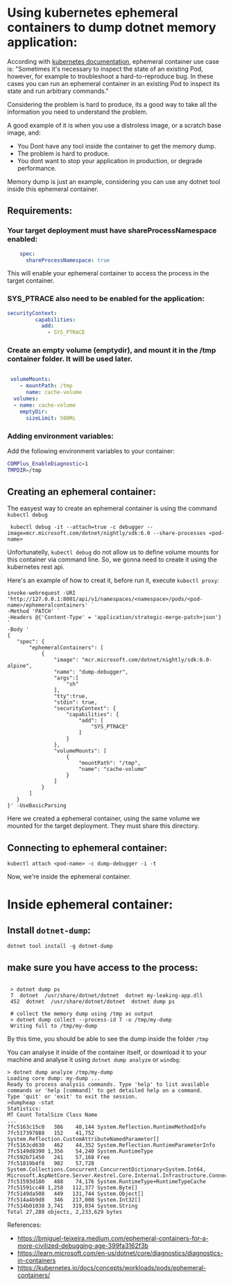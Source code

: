  
 # Using kubernetes ephemeral containers to dump dotnet memory application:
 According with [kubernetes documentation](https://kubernetes.io/docs/concepts/workloads/pods/ephemeral-containers/),  ephemeral container use case is: "Sometimes it's necessary to inspect the state of an existing Pod, however, for example to troubleshoot a hard-to-reproduce bug. In these cases you can run an ephemeral container in an existing Pod to inspect its state and run arbitrary commands."

 Considering the problem is hard to produce, its a good way to take all the information you need to understand the problem.

 A good example of it is when you use a distroless image, or a scratch base image, and:
 * You Dont have any tool inside the container to get the memory dump.
 * The problem is hard to produce.
 * You dont want to stop your application in production, or degrade performance.

 Memory dump is just an example, considering you can use any dotnet tool inside this ephemeral container.

## Requirements: 

 ### Your target deployment must have shareProcessNamespace enabled: 

``` yaml 
    spec:
      shareProcessNamespace: true
 ```
 This will enable your ephemeral container to access the process in the target container.

 ### SYS_PTRACE also need to be enabled for the application:
 ```yaml
securityContext:
          capabilities:
            add:
              - SYS_PTRACE
```
 
 ### Create an empty volume (emptydir), and mount it in the /tmp container folder. It will be used later.

```yaml

 volumeMounts:
    - mountPath: /tmp
      name: cache-volume
  volumes:
  - name: cache-volume
    emptyDir:
      sizeLimit: 500Mi
```
### Adding environment variables:
Add the following environment variables to your container:
```sh
COMPlus_EnableDiagnostic=1
TMPDIR=/tmp
```
## Creating an ephemeral container:

The easyest way to create an ephemeral container is using the command `kubectl debug`
```pwsh
 kubectl debug -it --attach=true -c debugger --image=mcr.microsoft.com/dotnet/nightly/sdk:6.0 --share-processes <pod-name>
```
Unfortunatelly, `kubectl debug` do not allow us to define volume mounts for this container via command line. So, we gonna need to create it using the kubernetes rest api. 
 
 Here's an example of how to creat it, before run it, execute ```kubectl proxy```:
 ```pwsh
invoke-webrequest -URI 'http://127.0.0.1:8001/api/v1/namespaces/<namespace>/pods/<pod-name>/ephemeralcontainers' `
-Method 'PATCH' `
-Headers @{'Content-Type' = 'application/strategic-merge-patch+json'} `
-Body '
{ 
    "spec": { 
        "ephemeralContainers": [ 
            { 
                "image": "mcr.microsoft.com/dotnet/nightly/sdk:6.0-alpine", 
                "name": "dump-debugger", 
                "args":[
                    "sh"
                ],
                "tty":true,
                "stdin": true,
                "securityContext": {
                    "capabilities": {
                        "add": [
                            "SYS_PTRACE"
                        ]
                    }
                },
                "volumeMounts": [ 
                    { 
                        "mountPath": "/tmp", 
                        "name": "cache-volume" 
                    } 
                ] 
            } 
        ] 
    } 
}' -UseBasicParsing
```

Here we created a ephemeral container, using the same volume we mounted for the target deployment. They must share this directory.


## Connecting to ephemeral container:
```pwsh
kubectl attach <pod-name> -c dump-debugger -i -t
```
Now, we're inside the ephemeral container.
# Inside ephemeral container:
## Install `dotnet-dump`:

```
dotnet tool install -g dotnet-dump
```

## make sure you have access to the process:
```pwsh

 > dotnet dump ps
 7  dotnet  /usr/share/dotnet/dotnet  dotnet my-leaking-app.dll
 452  dotnet  /usr/share/dotnet/dotnet  dotnet dump ps

 # collect the memory dump using /tmp as output
 > dotnet dump collect --process-id 7 -o /tmp/my-dump
 Writing full to /tmp/my-dump
```


By this time, you should be able to see the dump inside the folder `/tmp`

You can analyse it inside of the container itself, or download it to your machine and analyse it using `dotnet dump analyze` or `windbg`:

```
> dotnet dump analyze /tmp/my-dump
Loading core dump: my-dump ...
Ready to process analysis commands. Type 'help' to list available commands or 'help [command]' to get detailed help on a command.
Type 'quit' or 'exit' to exit the session.
>dumpheap -stat
Statistics:
MT Count TotalSize Class Name
...
7fc5163c15c0   386    40,144 System.Reflection.RuntimeMethodInfo
7fc517397888   152    41,752 System.Reflection.CustomAttributeNamedParameter[]
7fc5163cd630   462    44,352 System.Reflection.RuntimeParameterInfo
7fc5149d8390 1,356    54,240 System.RuntimeType
7fc592b71450   241    57,168 Free
7fc51819b4f8   902    57,728 System.Collections.Concurrent.ConcurrentDictionary<System.Int64, Microsoft.AspNetCore.Server.Kestrel.Core.Internal.Infrastructure.ConnectionReference>+Enumerator
7fc51593d180   488    74,176 System.RuntimeType+RuntimeTypeCache
7fc51591cc48 1,258   112,377 System.Byte[]
7fc5149da508   449   131,744 System.Object[]
7fc514a4b9d8   346   217,008 System.Int32[]
7fc514b01038 3,741   319,034 System.String
Total 27,288 objects, 2,233,629 bytes
```


References:
* https://bmiguel-teixeira.medium.com/ephemeral-containers-for-a-more-civilized-debugging-age-399fa3162f3b
* https://learn.microsoft.com/en-us/dotnet/core/diagnostics/diagnostics-in-containers
* https://kubernetes.io/docs/concepts/workloads/pods/ephemeral-containers/
